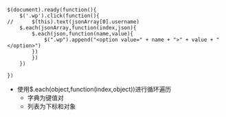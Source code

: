 ```
$(document).ready(function(){
	$('.wp').click(function(){
//		$(this).text(jsonArray[0].username)
	$.each(jsonArray,function(index,json){
		$.each(json,function(name,value){
			$(".wp").append("<option value=" + name + ">" + value + "</option>")
		})
		})
	})
	
})
```

* 使用$.each\(object,function\(index,object\)\)进行循环遍历
  * 字典为键值对
  * 列表为下标和对象



